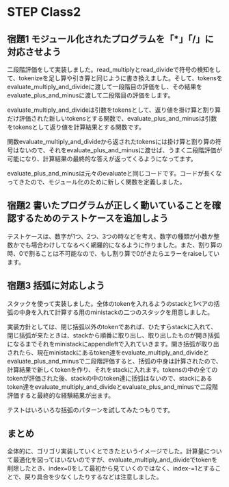 # STEP Class2

## 宿題1 モジュール化されたプログラムを「*」「/」に対応させよう
二段階評価をして実装しました。read_multiplyとread_divideで符号の検知をして、tokenizeを足し算や引き算と同じように書き換えました。そして、tokensをevaluate_multiply_and_divideに渡して一段階目の評価をし、その結果をevaluate_plus_and_minusに渡して二段階目の評価をします。

evaluate_multiply_and_divideは引数をtokensとして、返り値を掛け算と割り算だけ評価された新しいtokensとする関数で、evaluate_plus_and_minusは引数をtokensとして返り値を計算結果とする関数です。

関数evaluate_multiply_and_divideから返されたtokensには掛け算と割り算の符号はないので、それをevaluate_plus_and_minusに渡せば、うまく二段階評価が可能になり、計算結果の最終的な答えが返ってくるようになってます。

evaluate_plus_and_minusは元々のevaluateと同じコードです。コードが長くなってきたので、モジュール化のために新しく関数を定義しました。


## 宿題2 書いたプログラムが正しく動いていることを確認するためのテストケースを追加しよう
テストケースは、数字が1つ、2つ、3つの時などを考え、数字の種類が小数か整数かでも場合わけしてなるべく網羅的になるように作りました。また、割り算の時、0で割ることは不可能なので、もし割り算で0がきたらエラーをraiseしています。


## 宿題3 括弧に対応しよう
スタックを使って実装しました。全体のtokenを入れるようのstackと1ペアの括弧の中身を入れて計算する用のministackの二つのスタックを用意しました。

実装方針としては、閉じ括弧以外のtokenであれば、ひたすらstackに入れて、閉じ括弧が来たときは、stackから順番に取り出し、取り出したものが開き括弧になるまでそれをministackにappendleftで入れていきます。開き括弧が取り出されたら、現在ministackにあるtoken達をevaluate_multiply_and_divideとevaluate_plus_and_minusで二段階評価すると、括弧の中身は計算されたので、計算結果で新しくtokenを作り、それをstackに入れます。tokensの中の全てのtokenが評価された後、stackの中のtoken達に括弧はないので、stackにあるtoken達をevaluate_multiply_and_divideとevaluate_plus_and_minusで二段階評価すると最終的な経験結果が出ます。

テストはいろいろな括弧のパターンを試してみたつもりです。

## まとめ
全体的に、ゴリゴリ実装していくとできたというイメージでした。計算量について最適化を図ってはいないのですが、evaluate_multiply_and_divideでtokenを削除したとき、index=0をして最初から見ていくのではなく、index-=1とすることで、戻り具合を少なくしたりするなどは注意しました。